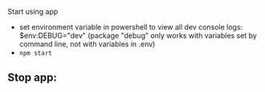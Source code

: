 Start using app
- set environment variable in powershell to view all dev console logs: $env:DEBUG="dev" (package "debug" only works with variables set by command line, not with variables in .env)
- `npm start`

Stop app:
- 